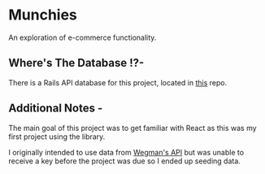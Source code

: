 # Munchies

An exploration of e-commerce functionality.

## Where's The Database !?-
There is a Rails API database for this project, located in [this](https://github.com/gnardinosaur/munchies_backend) repo. 

## Additional Notes -
The main goal of this project was to get familiar with React as this was my first project using the library.

I originally intended to use data from [Wegman's API](https://www.wegmans.com/) but was unable to receive a key before the project was due so I ended up seeding data.



